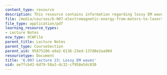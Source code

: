 ```yaml
---
content_type: resource
description: This resource contains information regarding lossy EM waves.
file: /media/courses/6-007-electromagnetic-energy-from-motors-to-lasers-spring-2011/ae7fcb426d7958a3dc32cf958e5dc830_MIT6_007S11_lec23.pdf
file_type: application/pdf
learning_resource_types:
- Lecture Notes
ocw_type: OCWFile
parent_title: Lecture Notes
parent_type: CourseSection
parent_uid: 95875286-a9a2-6136-23ed-137d8e2aa90d
resourcetype: Document
title: '6.007 Lecture 23: Lossy EM waves'
uid: ae7fcb42-6d79-58a3-dc32-cf958e5dc830
---
```

